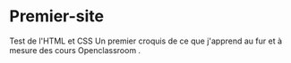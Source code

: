 # Premier-site

Test de l'HTML et CSS Un premier croquis de ce que j'apprend au fur et à mesure des cours Openclassroom .
